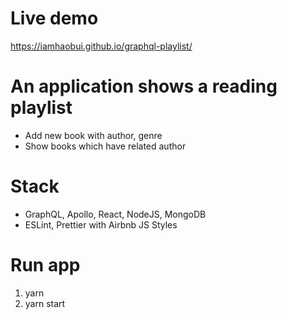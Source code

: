 # Live demo
https://iamhaobui.github.io/graphql-playlist/

# An application shows a reading playlist

- Add new book with author, genre
- Show books which have related author

# Stack

- GraphQL, Apollo, React, NodeJS, MongoDB
- ESLint, Prettier with Airbnb JS Styles

# Run app

1. yarn
2. yarn start
